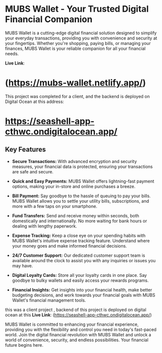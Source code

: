 

# MUBS Wallet - Your Trusted Digital Financial Companion

MUBS Wallet is a cutting-edge digital financial solution designed to simplify your everyday transactions, providing you with convenience and security at your fingertips. Whether you're shopping, paying bills, or managing your finances, MUBS Wallet is your reliable companion for all your financial needs.

**Live Link**: <h1>(https://mubs-wallet.netlify.app/)</h1>

This project was completed for a client, and the backend is deployed on Digital Ocean at this address:<h1> https://seashell-app-cthwc.ondigitalocean.app/</h1>

## Key Features

- **Secure Transactions:** With advanced encryption and security measures, your financial data is protected, ensuring your transactions are safe and secure.

- **Quick and Easy Payments:** MUBS Wallet offers lightning-fast payment options, making your in-store and online purchases a breeze.

- **Bill Payment:** Say goodbye to the hassle of queuing to pay your bills. MUBS Wallet allows you to settle your utility bills, subscriptions, and more with a few taps on your smartphone.

- **Fund Transfers:** Send and receive money within seconds, both domestically and internationally. No more waiting for bank hours or dealing with lengthy paperwork.

- **Expense Tracking:** Keep a close eye on your spending habits with MUBS Wallet's intuitive expense tracking feature. Understand where your money goes and make informed financial decisions.

- **24/7 Customer Support:** Our dedicated customer support team is available around the clock to assist you with any inquiries or issues you may have.

- **Digital Loyalty Cards:** Store all your loyalty cards in one place. Say goodbye to bulky wallets and easily access your rewards programs.

- **Financial Insights:** Get insights into your financial health, make better budgeting decisions, and work towards your financial goals with MUBS Wallet's financial management tools.

this was a client project , backend of this project is deployed on digital ocean at this **Live Link**: (https://seashell-app-cthwc.ondigitalocean.app/)

MUBS Wallet is committed to enhancing your financial experience, providing you with the flexibility and control you need in today's fast-paced world. Join the digital financial revolution with MUBS Wallet and unlock a world of convenience, security, and endless possibilities. Your financial future begins here.
